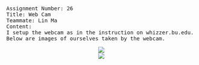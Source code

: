 <pre>
Assignment Number: 26
Title: Web Cam
Teammate: Lin Ma
Content:
I setup the webcam as in the instruction on whizzer.bu.edu. The version of the rasbpi we used is stretch.
Below are images of ourselves taken by the webcam.
</pre>

<center><img src="https://github.com/BU-EC444/Liang-Biyao/blob/master/skills/3.%20Sensor-Actuator%20Devices%20and%20Programming/26%20Webcam/Image/biyao_webcam.jpg" /></center>

<center><img src="https://github.com/BU-EC444/Liang-Biyao/blob/master/skills/3.%20Sensor-Actuator%20Devices%20and%20Programming/26%20Webcam/Image/lin_webcam.jpg" /></center>